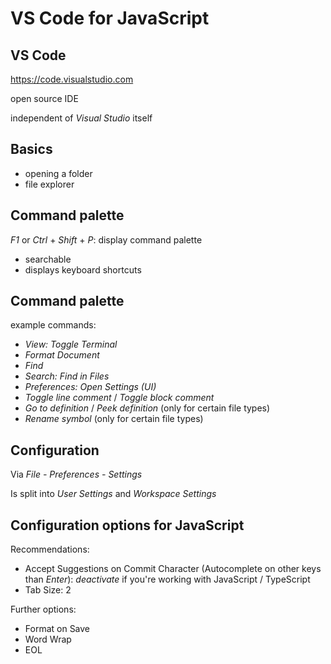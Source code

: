 # VS Code for JavaScript

## VS Code

https://code.visualstudio.com

open source IDE

independent of _Visual Studio_ itself

## Basics

- opening a folder
- file explorer

## Command palette

_F1_ or _Ctrl_ + _Shift_ + _P_: display command palette

- searchable
- displays keyboard shortcuts

## Command palette

example commands:

- _View: Toggle Terminal_
- _Format Document_
- _Find_
- _Search: Find in Files_
- _Preferences: Open Settings (UI)_
- _Toggle line comment_ / _Toggle block comment_
- _Go to definition_ / _Peek definition_ (only for certain file types)
- _Rename symbol_ (only for certain file types)

## Configuration

Via _File - Preferences - Settings_

Is split into _User Settings_ and _Workspace Settings_

## Configuration options for JavaScript

Recommendations:

- Accept Suggestions on Commit Character (Autocomplete on other keys than _Enter_): _deactivate_ if you're working with JavaScript / TypeScript
- Tab Size: 2

Further options:

- Format on Save
- Word Wrap
- EOL
